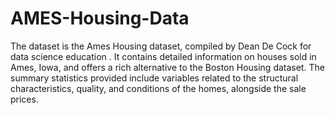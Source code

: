 # AMES-Housing-Data
The dataset is the Ames Housing dataset, compiled by
Dean De Cock for data science education . It
contains detailed information on houses sold in Ames, Iowa, and offers a rich
alternative to the Boston Housing dataset. The summary statistics provided
include variables related to the structural characteristics, quality, and conditions
of the homes, alongside the sale prices.
